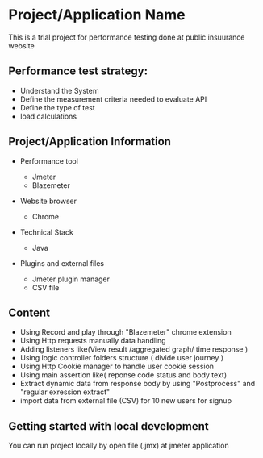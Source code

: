 
# Project/Application Name
This is a trial project for performance testing done at public insuurance website

## Performance test strategy:

- Understand the System
- Define the measurement criteria needed to evaluate API
- Define the type of test
- load calculations

## Project/Application Information

- Performance tool
    - Jmeter
    - Blazemeter


- Website browser
    - Chrome 

- Technical Stack
    - Java

- Plugins and external files 
    - Jmeter plugin manager
    - CSV file 


## Content 

- Using Record and play through "Blazemeter" chrome extension
- Using Http requests manually data handling
- Adding listeners like(View result /aggregated graph/ time response )
- Using logic controller folders structure ( divide user journey )
- Using Http Cookie manager to handle user cookie session
- Using main assertion like( reponse code status and body text)
- Extract dynamic data from response body by using "Postprocess" and "regular exression extract"
- import data from external file (CSV) for 10 new users for signup 


## Getting started with local development

You can run project locally by open file (.jmx) at jmeter application 
